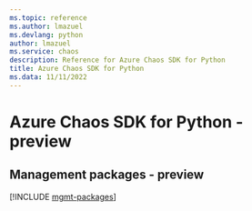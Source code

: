 ```yaml
---
ms.topic: reference
ms.author: lmazuel
ms.devlang: python
author: lmazuel
ms.service: chaos
description: Reference for Azure Chaos SDK for Python
title: Azure Chaos SDK for Python
ms.data: 11/11/2022
---
```

# Azure Chaos SDK for Python - preview

## Management packages - preview
[!INCLUDE [mgmt-packages](chaos-mgmt-index.md)]